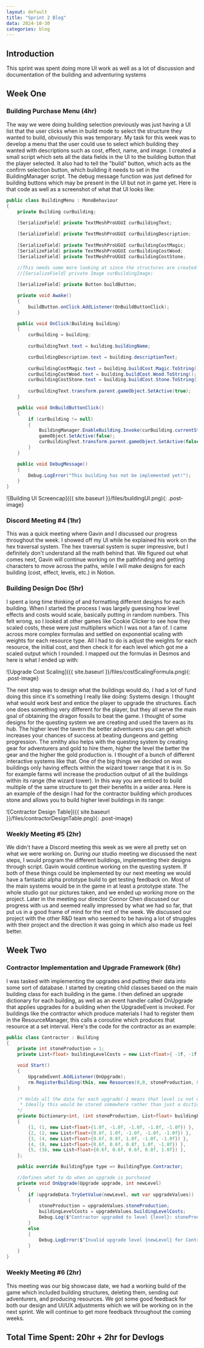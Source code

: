 ```yaml
---
layout: default
title: "Sprint 2 Blog"
data: 2024-10-30
categories: blog
---
```

## Introduction

This sprint was spent doing more UI work as well as a lot of discussion and documentation of the building and adventuring systems

## Week One

### Building Purchase Menu (4hr)
The way we were doing building selection previously was just having a UI list that the user clicks when in build mode to select the structure they wanted to build, obviously this was temporary. My task for this week was to develop a menu that the user could use to select which building they wanted with descriptions such as cost, effect, name, and image. I created a small script which sets all the data fields in the UI to the building button that the player selected. It also had to tell the "build" button, which acts as the confirm selection button, which building it needs to set in the BuildingManager script. The debug message function was just defined for building buttons which may be present in the UI but not in game yet. Here is that code as well as a screenshot of what that UI looks like:
```csharp
public class BuildingMenu : MonoBehaviour
{
    private Building curBuilding;
    
    [SerializeField] private TextMeshProUGUI curBuildingText;

    [SerializeField] private TextMeshProUGUI curBuildingDescription;
    
    [SerializeField] private TextMeshProUGUI curBuildingCostMagic;
    [SerializeField] private TextMeshProUGUI curBuildingCostWood;
    [SerializeField] private TextMeshProUGUI curBuildingCostStone;
    
    //This needs some more looking at since the structures are created dynamically right now
    //[SerializeField] private Image curBuildingImage;

    [SerializeField] private Button buildButton;

    private void Awake()
    {
        buildButton.onClick.AddListener(OnBuildButtonClick);
    }

    public void OnClick(Building building)
    {
        curBuilding = building;
        
        curBuildingText.text = building.buildingName;

        curBuildingDescription.text = building.descriptionText;
        
        curBuildingCostMagic.text = building.buildCost.Magic.ToString();
        curBuildingCostWood.text = building.buildCost.Wood.ToString();
        curBuildingCostStone.text = building.buildCost.Stone.ToString();
        
        curBuildingText.transform.parent.gameObject.SetActive(true);
    }

    public void OnBuildButtonClick()
    {
        if (curBuilding != null)
        {
            BuildingManager.EnableBuilding.Invoke(curBuilding.currentStructure);
            gameObject.SetActive(false);
            curBuildingText.transform.parent.gameObject.SetActive(false);
        }
    }

    public void DebugMessage()
    {
        Debug.LogError("This building has not be implemented yet!");
    }
}
```

![Building UI Screencap]({{ site.baseurl }}/files/buildingUI.png){: .post-image}

### Discord Meeting #4 (1hr)
This was a quick meeting where Gavin and I discussed our progress throughout the week. I showed off my UI while he explained his work on the hex traversal system. The hex traversal system is super impressive, but I definitely don't understand all the math behind that. We figured out what comes next, Gavin will continue working on the pathfinding and getting characters to move across the paths, while I will make designs for each building (cost, effect, levels, etc.) in Notion.

### Building Design Doc (5hr)
I spent a long time thinking of and formatting different designs for each building. When I started the process I was largely guessing how level effects and costs would scale, basically putting in random numbers. This felt wrong, so I looked at other games like Cookie Clicker to see how they scaled costs, these were just multipliers which I was not a fan of. I came across more complex formulas and settled on exponential scaling with weights for each resource type. All I had to do is adjust the weights for each resource, the initial cost, and then check it for each level which got me a scaled output which I rounded. I mapped out the formulas in Desmos and here is what I ended up with:

![Upgrade Cost Scaling]({{ site.baseurl }}/files/costScalingFormula.png){: .post-image}

The next step was to design what the buildings would do, I had a lot of fund doing this since it's something I really like doing: Systems design. I thought what would work best and entice the player to upgrade the structures. Each one does something very different for the player, but they all serve the main goal of obtaining the dragon fossils to beat the game. I thought of some designs for the questing system we are creating and used the tavern as its hub. The higher level the tavern the better adventurers you can get which increases your chances of success at beating dungeons and getting progression. The smithy also helps with the questing system by creating gear for adventurers and gold to hire them, higher the level the better the gear and the higher the gold production is. I thought of a bunch of different interactive systems like that. One of the big things we decided on was buildings only having effects within the wizard tower range that it is in. So for example farms will increase the production output of all the buildings within its range (the wizard tower). In this way you are enticed to build multiple of the same structure to get their benefits in a wider area. Here is an example of the design I had for the contractor building which produces stone and allows you to build higher level buildings in its range:

![Contractor Design Table]({{ site.baseurl }}/files/contractorDesignTable.png){: .post-image}

### Weekly Meeting #5 (2hr)
We didn't have a Discord meeting this week as we were all pretty set on what we were working on. During our studio meeting we discussed the next steps, I would program the different buildings, implementing their designs through script. Gavin would continue working on the questing system. If both of these things could be implemented by our next meeting we would have a fantastic alpha prototype build to get testing feedback on. Most of the main systems would be in the game in at least a prototype state. The whole studio got our pictures taken, and we ended up working more on the project. Later in the meeting our director Connor Chen discussed our progress with us and seemed really impressed by what we had so far, that put us in a good frame of mind for the rest of the week. We discussed our project with the other R&D team who seemed to be having a lot of struggles with their project and the direction it was going in which also made us feel better.

## Week Two

### Contractor Implementation and Upgrade Framework (6hr)
I was tasked with implementing the upgrades and putting their data into some sort of database. I started by creating child classes based on the main building class for each building in the game. I then defined an upgrade dictionary for each building, as well as an event handler called OnUpgrade that applies upgrades for a building when the UpgradeEvent is invoked. For buildings like the contractor which produce materials I had to register them in the ResourceManager, this calls a coroutine which produces that resource at a set interval. Here's the code for the contractor as an example:
```csharp
public class Contractor : Building
{
    private int stoneProduction = 1;
    private List<float> buildingLevelCosts = new List<float>{ -1f, -1f, -1f, -1f, -1f };

    void Start()
    {
        UpgradeEvent.AddListener(OnUpgrade);
        rm.RegisterBuilding(this, new Resources(0,0, stoneProduction, 0));
    }

    /* Holds all the data for each upgrade(-1 means that level is not unlocked yet)
     * Ideally this would be stored somewhere rather than just a dictionary, SOs don't work afaik
    */
    private Dictionary<int, (int stoneProduction, List<float> buildingLevelCosts)> upgradeData = new()
    {
        {1, (1, new List<float>{1.0f, -1.0f, -1.0f, -1.0f, -1.0f}) },
        {2, (2, new List<float>{0.8f, 1.0f, -1.0f, -1.0f, -1.0f}) },
        {3, (4, new List<float>{0.6f, 0.8f, 1.0f, -1.0f, -1.0f}) },
        {4, (8, new List<float>{0.6f, 0.6f, 0.8f, 1.0f, -1.0f}) },
        {5, (16, new List<float>{0.6f, 0.6f, 0.6f, 0.8f, 1.0f}) },
    };

    public override BuildingType type => BuildingType.Contractor;

    //Defines what to do when an upgrade is purchased
    private void OnUpgrade(Upgrade upgrade, int newLevel)
    {
        if (upgradeData.TryGetValue(newLevel, out var upgradeValues))
        {
            stoneProduction = upgradeValues.stoneProduction;
            buildingLevelCosts = upgradeValues.buildingLevelCosts;
            Debug.Log($"Contractor upgraded to level {level}: stoneProduction = {stoneProduction}");
        }
        else
        {
            Debug.LogError($"Invalid upgrade level {newLevel} for Contractor.");
        }
    }
}
```

### Weekly Meeting #6 (2hr)
This meeting was our big showcase date, we had a working build of the game which included building structures, deleting them, sending out adventurers, and producing resources. We got some good feedback for both our design and UI/UX adjustments which we will be working on in the next sprint. We will continue to get more feedback throughout the coming weeks.

## Total Time Spent: 20hr + 2hr for Devlogs